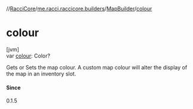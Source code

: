 //[RacciCore](../../../index.md)/[me.racci.raccicore.builders](../index.md)/[MapBuilder](index.md)/[colour](colour.md)

# colour

[jvm]\
var [colour](colour.md): Color?

Gets or Sets the map colour. A custom map colour will alter the display of the map in an inventory slot.

#### Since

0.1.5
